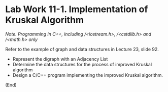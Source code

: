 # Lab Work 11-1. Implementation of Kruskal Algorithm

*Note. Programming in C++, including <iostream>/<iostream.h>, <cstdlib>/<cstdlib.h> and <cmath>/<math.h> only* 

Refer to the example of graph and data structures in Lecture 23, slide 92.

* Represent the digraph with an Adjacency List
* Determine the data structures for the process of improved Kruskal algorithm
* Design a C/C++ program implementing the improved Kruskal algorithm.

(End)